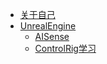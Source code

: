 <!-- docs/_sidebar.md -->

<!-- - UE4
    - ControlRig -->
* [关于自己](zh-cn/AboutMe.md)
* [UnrealEngine](zh-cn/unreal-engine/)
    * [AISense](zh-cn/unreal-engine/AISense.md)
    * [ControlRig学习](zh-cn/unreal-engine/Control-Rig分析总结.md)
<!-- * [数据结构](zh-cn/guide)>

